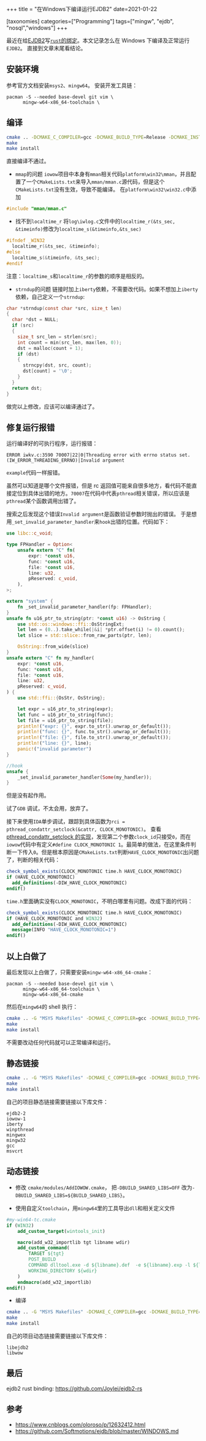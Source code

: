 +++
title = "在Windows下编译运行EJDB2"
date=2021-01-22

[taxonomies]
categories=["Programming"]
tags=["mingw", "ejdb", "nosql","windows"]
+++

最近在给[EJDB2](http://ejdb.org)写[`rust`的绑定](https://github.com/Joylei/ejdb2-rs)。本文记录怎么在 Windows 下编译及正常运行`EJDB2`。
直接到文章末尾看结论。

## 安装环境

参考官方文档安装`msys2`、`mingw64`。
安装开发工具链：

```
pacman -S --needed base-devel git vim \
      mingw-w64-x86_64-toolchain \
```

## 编译

```sh
cmake .. -DCMAKE_C_COMPILER=gcc -DCMAKE_BUILD_TYPE=Release -DCMAKE_INSTALL_PREFIX=./output -DBUILD_SHARED_LIBS=OFF -DENABLE_HTTP=OFF
make
make install
```

直接编译不通过。

- `mmap`的问题
  `iowow`项目中本身有`mman`相关代码`platform\win32\mman`，并且配置了一个`CMakeLists.txt`来导入`mman/mman.c`源代码，但是这个`CMakeLists.txt`没有生效，导致不能编译。
  在`platform\win32\win32.c`中添加

```c
#include "mman/mman.c"
```

- 找不到`localtime_r`
  将`log\iwlog.c`文件中的`localtime_r(&ts_sec, &timeinfo)`修改为`localtime_s(&timeinfo,&ts_sec)`

```c
#ifndef _WIN32
  localtime_r(&ts_sec, &timeinfo);
#else
  localtime_s(&timeinfo, &ts_sec);
#endif
```

注意：`localtime_s`和`localtime_r`的参数的顺序是相反的。

- `strndup`的问题
  链接时加上`iberty`依赖，不需要改代码。如果不想加上`iberty`依赖，自己定义一个`strndup`:

```c
char *strndup(const char *src, size_t len)
{
  char *dst = NULL;
  if (src)
  {
    size_t src_len = strlen(src);
    int count = min(src_len, max(len, 0));
    dst = malloc(count + 1);
    if (dst)
    {
      strncpy(dst, src, count);
      dst[count] = '\0';
    }
  }
  return dst;
}
```

做完以上修改，应该可以编译通过了。

## 修复运行报错

运行编译好的可执行程序，运行报错：

```
ERROR iwkv.c:3590 70007|22|0|Threading error with errno status set. (IW_ERROR_THREADING_ERRNO)|Invalid argument
```

`example`代码一样报错。

虽然可以知道是哪个文件报错，但是 rc 返回值可能来自很多地方，看代码不能直接定位到具体出错的地方。`70007`在代码中代表`pthread`相关错误，所以应该是`pthread`某个函数调用出错了。

搜索之后发现这个错误`Invalid argument`是函数验证参数时抛出的错误。
于是想用`_set_invalid_parameter_handler`来`hook`出错的位置。代码如下：

```rs
use libc::c_void;

type FPHandler = Option<
    unsafe extern "C" fn(
        expr: *const u16,
        func: *const u16,
        file: *const u16,
        line: u32,
        pReserved: c_void,
    ),
>;

extern "system" {
    fn _set_invalid_parameter_handler(fp: FPHandler);
}
unsafe fn u16_ptr_to_string(ptr: *const u16) -> OsString {
    use std::os::windows::ffi::OsStringExt;
    let len = (0..).take_while(|&i| *ptr.offset(i) != 0).count();
    let slice = std::slice::from_raw_parts(ptr, len);

    OsString::from_wide(slice)
}
unsafe extern "C" fn my_handler(
    expr: *const u16,
    func: *const u16,
    file: *const u16,
    line: u32,
    pReserved: c_void,
) {
    use std::ffi::{OsStr, OsString};

    let expr = u16_ptr_to_string(expr);
    let func = u16_ptr_to_string(func);
    let file = u16_ptr_to_string(file);
    println!("expr: {}", expr.to_str().unwrap_or_default());
    println!("func: {}", func.to_str().unwrap_or_default());
    println!("file: {}", file.to_str().unwrap_or_default());
    println!("line: {}", line);
    panic!("invalid parameter")
}

//hook
unsafe {
    _set_invalid_parameter_handler(Some(my_handler));
}
```

但是没有起作用。

试了`GDB` 调试，不太会用，放弃了。

接下来使用`IDA`单步调试，跟踪到具体函数为`rci = pthread_condattr_setclock(&cattr, CLOCK_MONOTONIC)`。
查看[pthread_condattr_setclock 的实现](https://github.com/msys2-contrib/mingw-w64/blob/78dca70d9c2c355f0aaea3292e0d68c57ad7a5c5/mingw-w64-libraries/winpthreads/src/cond.c)，发现第二个参数`clock_id`只接受`0`，而在`iowow`代码中有定义`#define CLOCK_MONOTONIC 1`。最简单的做法，在这里条件判断一下传入`0`。但是根本原因是`CMakeLists.txt`判断`HAVE_CLOCK_MONOTONIC`出问题了，判断的相关代码：

```cmake
check_symbol_exists(CLOCK_MONOTONIC time.h HAVE_CLOCK_MONOTONIC)
if (HAVE_CLOCK_MONOTONIC)
  add_definitions(-DIW_HAVE_CLOCK_MONOTONIC)
endif()
```

`time.h`里面确实没有`CLOCK_MONOTONIC`，不明白哪里有问题。改成下面的代码：

```cmake
check_symbol_exists(CLOCK_MONOTONIC time.h HAVE_CLOCK_MONOTONIC)
if (HAVE_CLOCK_MONOTONIC and WIN32)
  add_definitions(-DIW_HAVE_CLOCK_MONOTONIC)
  message(INFO "HAVE_CLOCK_MONOTONIC=1")
endif()
```

## 以上白做了

最后发现以上白做了，只需要安装`mingw-w64-x86_64-cmake`：

```
pacman -S --needed base-devel git vim \
      mingw-w64-x86_64-toolchain \
      mingw-w64-x86_64-cmake
```

然后在`mingw64`的 shell 执行：

```sh
cmake .. -G "MSYS Makefiles" -DCMAKE_C_COMPILER=gcc -DCMAKE_BUILD_TYPE=Release -DCMAKE_INSTALL_PREFIX=./output -DBUILD_SHARED_LIBS=OFF -DENABLE_HTTP=OFF
make
make install
```

不需要改动任何代码就可以正常编译和运行。

## 静态链接

```sh
cmake .. -G "MSYS Makefiles" -DCMAKE_C_COMPILER=gcc -DCMAKE_BUILD_TYPE=Release -DCMAKE_INSTALL_PREFIX=./output -DBUILD_SHARED_LIBS=OFF -DENABLE_HTTP=OFF
make
make install
```

自己的项目静态链接需要链接以下库文件：

```
ejdb2-2
iowow-1
iberty
winpthread
mingwex
mingw32
gcc
msvcrt
```

## 动态链接

- 修改 `cmake/modules/AddIOWOW.cmake`， 把`-DBUILD_SHARED_LIBS=OFF` 改为`-DBUILD_SHARED_LIBS=${BUILD_SHARED_LIBS}`。

- 使用自定义`toolchain`，用`mingw64`里的工具导出`dll`和相关定义文件

```cmake
#my-win64-tc.cmake
if (WIN32)
    add_custom_target(wintools_init)

    macro(add_w32_importlib tgt libname wdir)
    add_custom_command(
        TARGET ${tgt}
        POST_BUILD
        COMMAND dlltool.exe -d ${libname}.def  -e ${libname}.exp -l ${libname}.lib -D ${libname}.dll
        WORKING_DIRECTORY ${wdir}
    )
    endmacro(add_w32_importlib)
endif()
```

- 编译

```sh
cmake .. -G "MSYS Makefiles" -DCMAKE_C_COMPILER=gcc -DCMAKE_BUILD_TYPE=Release -DCMAKE_INSTALL_PREFIX=./output -DBUILD_SHARED_LIBS=ON -DENABLE_HTTP=OFF -DCMAKE_TOOLCHAIN_FILE=my-win64-tc.cmake
make
make install
```

自己的项目动态链接需要链接以下库文件：

```
libejdb2
libwow
```

## 最后

ejdb2 rust binding: <https://github.com/Joylei/ejdb2-rs>

## 参考

- <https://www.cnblogs.com/oloroso/p/12632412.html>
- <https://github.com/Softmotions/ejdb/blob/master/WINDOWS.md>
